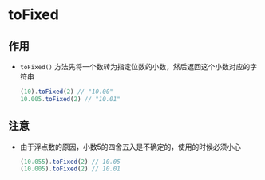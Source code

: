 # toFixed

## 作用

  - `toFixed()` 方法先将一个数转为指定位数的小数，然后返回这个小数对应的字符串

    ```javascript
    (10).toFixed(2) // "10.00"
    10.005.toFixed(2) // "10.01"
    ```

## 注意

  - 由于浮点数的原因，小数5的四舍五入是不确定的，使用的时候必须小心

    ```javascript
    (10.055).toFixed(2) // 10.05
    (10.005).toFixed(2) // 10.01
    ```
